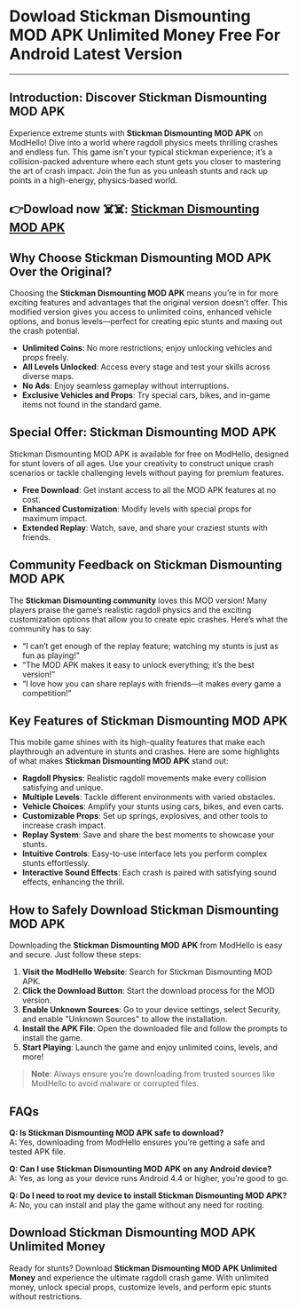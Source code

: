 # Dowload Stickman Dismounting MOD APK Unlimited Money Free For Android Latest Version

---

## Introduction: Discover Stickman Dismounting MOD APK

Experience extreme stunts with **Stickman Dismounting MOD APK** on ModHello! Dive into a world where ragdoll physics meets thrilling crashes and endless fun. This game isn't your typical stickman experience; it’s a collision-packed adventure where each stunt gets you closer to mastering the art of crash impact. Join the fun as you unleash stunts and rack up points in a high-energy, physics-based world.


## 👉Dowload now ☠️☠️: [Stickman Dismounting MOD APK](https://modhello.com/stickman-dismounting/)

## Why Choose Stickman Dismounting MOD APK Over the Original?

Choosing the **Stickman Dismounting MOD APK** means you’re in for more exciting features and advantages that the original version doesn’t offer. This modified version gives you access to unlimited coins, enhanced vehicle options, and bonus levels—perfect for creating epic stunts and maxing out the crash potential.

- **Unlimited Coins**: No more restrictions; enjoy unlocking vehicles and props freely.
- **All Levels Unlocked**: Access every stage and test your skills across diverse maps.
- **No Ads**: Enjoy seamless gameplay without interruptions.
- **Exclusive Vehicles and Props**: Try special cars, bikes, and in-game items not found in the standard game.

## Special Offer: Stickman Dismounting MOD APK

Stickman Dismounting MOD APK is available for free on ModHello, designed for stunt lovers of all ages. Use your creativity to construct unique crash scenarios or tackle challenging levels without paying for premium features.

- **Free Download**: Get instant access to all the MOD APK features at no cost.
- **Enhanced Customization**: Modify levels with special props for maximum impact.
- **Extended Replay**: Watch, save, and share your craziest stunts with friends.

## Community Feedback on Stickman Dismounting MOD APK

The **Stickman Dismounting community** loves this MOD version! Many players praise the game’s realistic ragdoll physics and the exciting customization options that allow you to create epic crashes. Here’s what the community has to say:

- “I can’t get enough of the replay feature; watching my stunts is just as fun as playing!”
- “The MOD APK makes it easy to unlock everything; it’s the best version!”
- “I love how you can share replays with friends—it makes every game a competition!”

## Key Features of Stickman Dismounting MOD APK

This mobile game shines with its high-quality features that make each playthrough an adventure in stunts and crashes. Here are some highlights of what makes **Stickman Dismounting MOD APK** stand out:

- **Ragdoll Physics**: Realistic ragdoll movements make every collision satisfying and unique.
- **Multiple Levels**: Tackle different environments with varied obstacles.
- **Vehicle Choices**: Amplify your stunts using cars, bikes, and even carts.
- **Customizable Props**: Set up springs, explosives, and other tools to increase crash impact.
- **Replay System**: Save and share the best moments to showcase your stunts.
- **Intuitive Controls**: Easy-to-use interface lets you perform complex stunts effortlessly.
- **Interactive Sound Effects**: Each crash is paired with satisfying sound effects, enhancing the thrill.

## How to Safely Download Stickman Dismounting MOD APK

Downloading the **Stickman Dismounting MOD APK** from ModHello is easy and secure. Just follow these steps:

1. **Visit the ModHello Website**: Search for Stickman Dismounting MOD APK.
2. **Click the Download Button**: Start the download process for the MOD version.
3. **Enable Unknown Sources**: Go to your device settings, select Security, and enable "Unknown Sources" to allow the installation.
4. **Install the APK File**: Open the downloaded file and follow the prompts to install the game.
5. **Start Playing**: Launch the game and enjoy unlimited coins, levels, and more!

> **Note**: Always ensure you’re downloading from trusted sources like ModHello to avoid malware or corrupted files.

## FAQs

**Q: Is Stickman Dismounting MOD APK safe to download?**  
A: Yes, downloading from ModHello ensures you’re getting a safe and tested APK file.

**Q: Can I use Stickman Dismounting MOD APK on any Android device?**  
A: Yes, as long as your device runs Android 4.4 or higher, you’re good to go.

**Q: Do I need to root my device to install Stickman Dismounting MOD APK?**  
A: No, you can install and play the game without any need for rooting.

## Download Stickman Dismounting MOD APK Unlimited Money

Ready for stunts? Download **Stickman Dismounting MOD APK Unlimited Money** and experience the ultimate ragdoll crash game. With unlimited money, unlock special props, customize levels, and perform epic stunts without restrictions.
